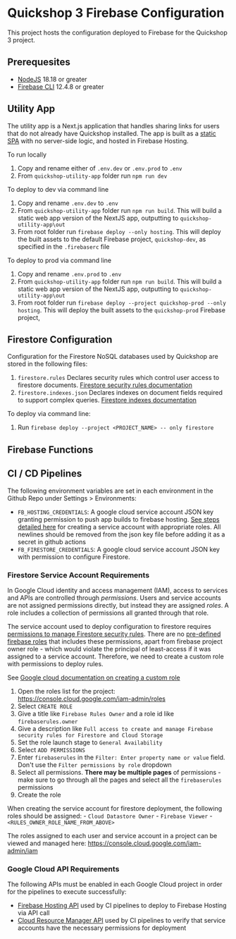 # Quickshop 3 Firebase Configuration

This project hosts the configuration deployed to Firebase for the Quickshop 3 project.

## Prerequesites
- [NodeJS](https://nodejs.org/en) 18.18 or greater
- [Firebase CLI](https://firebaseopensource.com/projects/firebase/firebase-tools/) 12.4.8 or greater

## Utility App 
The utility app is a Next.js application that handles sharing links for users that do not already have Quickshop installed. The app is built as a [static SPA](https://nextjs.org/docs/pages/building-your-application/deploying#static-html-export) with no server-side logic, and hosted in Firebase Hosting. 

To run locally
1. Copy and rename either of `.env.dev` or `.env.prod` to `.env`
2. From `quickshop-utility-app` folder run `npm run dev`

To deploy to dev via command line
1. Copy and rename `.env.dev` to `.env`
2. From `quickshop-utility-app` folder run `npm run build`. This will build a static web app version of the NextJS app, outputting to `quickshop-utility-app\out`
3. From root folder run `firebase deploy --only hosting`. This will deploy the built assets to the default Firebase project, `quickshop-dev`, as specified in the `.firebaserc` file

To deploy to prod via command line
1. Copy and rename `.env.prod` to `.env`
2. From `quickshop-utility-app` folder run `npm run build`. This will build a static web app version of the NextJS app, outputting to `quickshop-utility-app\out`
3. From root folder run `firebase deploy --project quickshop-prod --only hosting`. This will deploy the built assets to the `quickshop-prod` Firebase project,

## Firestore Configuration
Configuration for the Firestore NoSQL databases used by Quickshop are stored in the following files:
1. `firestore.rules` Declares security rules which control user access to firestore documents. [Firestore security rules documentation](https://firebase.google.com/docs/firestore/security/get-started)
2. `firestore.indexes.json` Declares indexes on document fields required to support complex queries. [Firestore indexes documentation](https://firebase.google.com/docs/firestore/query-data/indexing)

To deploy via command line:
1. Run `firebase deploy --project <PROJECT_NAME> -- only firestore`

## Firebase Functions

## CI / CD Pipelines
The following environment variables are set in each environment in the Github Repo under Settings > Environments:
- `FB_HOSTING_CREDENTIALS`: A google cloud service account JSON key granting permission to push app builds to firebase hosting. [See steps detailed here](https://github.com/FirebaseExtended/action-hosting-deploy/blob/main/docs/service-account.md) for creating a service account with appropriate roles. All newlines should be removed from the json key file before adding it as a secret in github actions
- `FB_FIRESTORE_CREDENTIALS`: A google cloud service account JSON key with permission to configure Firestore. 

### Firestore Service Account Requirements
In Google Cloud identity and access management (IAM), access to services and APIs are controlled through *permissions*. Users and service accounts are not assigned permissions directly, but instead they are assigned *roles*. A role includes a collection of permissions all granted through that role.  

The service account used to deploy configuration to firestore requires [permissions to manage Firestore security rules](https://firebase.google.com/docs/projects/iam/permissions#security-rules). There are no [pre-defined firebase roles](https://firebase.google.com/docs/projects/iam/roles-predefined-product#firestore) that includes these permissions, apart from firebase project owner role - which would violate the principal of least-access if it was assigned to a service account. Therefore, we need to create a custom role with permissions to deploy rules.

See [Google cloud documentation on creating a custom role](https://cloud.google.com/iam/docs/creating-custom-roles?cloudshell=true#creating)
1. Open the roles list for the project: https://console.cloud.google.com/iam-admin/roles
2. Select `CREATE ROLE`
3. Give a title like `Firebase Rules Owner` and a role id like `firebaserules.owner`
4. Give a description like `Full access to create and manage Firebase security rules for Firestore and Cloud Storage`
4. Set the role launch stage to `General Availability`
5. Select `ADD PERMISSIONS`
6. Enter `firebaserules` in the `Filter: Enter property name or value` field. Don't use the `Filter permissions by role` dropdown
7. Select all permissions. **There may be multiple pages** of permissions - make sure to go through all the pages and select all the `firebaserules` permissions 
8. Create the role

When creating the service account for firestore deployment, the following roles should be assigned:
    - `Cloud Datastore Owner`
    - `Firebase Viewer`
    - `<RULES_OWNER_ROLE_NAME_FROM_ABOVE>`

The roles assigned to each user and service account in a project can be viewed and managed here: https://console.cloud.google.com/iam-admin/iam

### Google Cloud API Requirements
The following APIs must be enabled in each Google Cloud project in order for the pipelines to execute successfully:
- [Firebase Hosting API](https://console.cloud.google.com/apis/library/firebasehosting.googleapis.com) used by CI pipelines to deploy to Firebase Hosting via API call
- [Cloud Resource Manager API](https://console.cloud.google.com/apis/library/cloudresourcemanager.googleapis.com) used by CI pipelines to verify that service accounts have the necessary permissions for deployment



